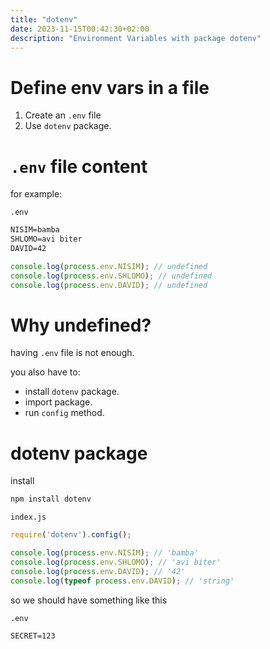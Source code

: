 ```yaml
---
title: "dotenv"
date: 2023-11-15T00:42:30+02:00
description: "Environment Variables with package dotenv"
---
```


# Define env vars in a file

1. Create an `.env` file
2. Use `dotenv` package.

# `.env` file content

for example:

`.env`
```txt
NISIM=bamba
SHLOMO=avi biter
DAVID=42
```

```javascript
console.log(process.env.NISIM); // undefined
console.log(process.env.SHLOMO); // undefined
console.log(process.env.DAVID); // undefined
```

# Why undefined?

having `.env` file is not enough.

you also have to:

* install `dotenv` package.
* import package.
* run `config` method.

# dotenv package

install

```sh
npm install dotenv
```

`index.js`

```javascript
require('dotenv').config();

console.log(process.env.NISIM); // 'bamba'
console.log(process.env.SHLOMO); // 'avi biter'
console.log(process.env.DAVID); // '42'
console.log(typeof process.env.DAVID); // 'string'
```

so we should have something like this

`.env`
```txt
SECRET=123
```
